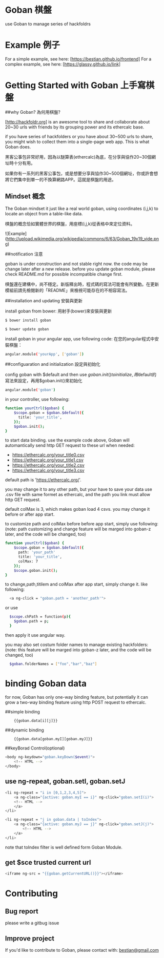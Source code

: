 Goban 棋盤
=====

use Goban to manage series of  hackfoldrs

# Example 例子
For a simple example, see here: [https://bestian.github.io/frontend]
For a complex example, see here: [https://glassy.github.io/link]


# Getting Started with Goban 上手寫棋盤

##why Goban? 為何用棋盤?

[http://hackfoldr.org] is an awesome tool to share and collaborate about 20~30 urls with friends by its grouping power and its ethercalc base.

if you have series of hackfolders or you have about 30~500 urls to share, you might wish to collect them into a single-page web app. This is what Goban does.

黑客公事包非常好用，因為以醚算表(ethercalc)為底，在分享與協作20~30個網址時十分有用。

如果你有一系列的黑客公事包，或是想要分享與協作30~500個網址，你或許會想將它們集中到單一的不換算網路APP。這就是棋盤的用途。

## Mindset 概念

The Goban mindset it just like a real world goban, using coordinates (i,j,k) to locate an object from a table-like data.

棋盤的概念恰如實體世界的棋盤，用座標(i,j,k)從表格中來定位資料。

![Example] (http://upload.wikimedia.org/wikipedia/commons/6/63/Goban_19x19_vide.png)

##notification 注意

goban is under construction and not stable right now. the code may be change later after a new release. before you update goban module, please check README.md for possible incompatible change first.

棋盤還在建構中，尚不穩定。新版釋出時，程式碼的寫法可能會有所變動。在更新模組前請先檢閱新的「README」來檢視可能存在的不相容寫法。


##installation and updating 安裝與更新

install goban from bower: 用射手(bower)來安裝與更新

```bash
$ bower install goban 
```

```bash
$ bower update goban 
```

install goban in your angular app, use following code: 在您的angular程式中安裝棋盤：

```bash
angular.module('yourApp', ['goban'])

```

##configuaration and initialization 設定與初始化

config goban with $default and then use $goban.init() to initialize, 用$default的寫法來設定，再用$goban.init()來初始化

```bash
angular.module('goban')
```

in your controller, use following:

```bash
function yourCtrl($goban) {
    $scope.goban = $goban.$default({
      title: 'your_title',
    });
    $goban.init();
}

```
to start data binding.
use the example code above, Goban will automantically send http GET request to these url when needed: 
	
* https://ethercalc.org/your_title0.csv
* https://ethercalc.org/your_title1.csv
* https://ethercalc.org/your_title2.csv
* https://ethercalc.org/your_title3.csv

default path is 'https://ethercalc.org/'.

you may change it to any other path, but your have to save your data use .csv file with same formet as ethercalc, and the path you link must allow http GET request.

default colMax is 3, which makes goban load 4 csvs. you may change it before or after app start.


to customize path and colMax before before app start, simply use following:
(note: path customizing and change feature will be marged into goban-z later, and the code will be changed, too)

```bash
function yourCtrl($goban) {
    $scope.goban = $goban.$default({
      path: 'your_path'
      title: 'your_title',
      colMax: 7
    });
    $scope.goban.init();
}

```

to change,path,titilem and colMax after app start, simply change it. like following:


```bash
  <a ng-click = "goban.path = 'another_path'">
```

or use

```bash
  $scope.chPath = function(p){
    $goban.path = p;
  }
```

then apply it use angular way.



you may also set costum folder names to manage existing hackfolders:
(note: this feature will be marged into goban-z later, and the code will be changed, too)

```bash
  $goban.folderNames = ["foo","bar","baz"]
```

# binding Goban data

for now, Goban has only one-way binding feature, but potentially it can grow a two-way binding feature using http POST request to ethercalc.

##simple binding

```bash
	{{goban.data[i][j]}}
```


##dynamic binding

```bash
	{{goban.data[goban.myI][goban.myJ]}}
```

##keyBorad Control(optional)


```bash
<body ng-keydown="goban.keyDown($event)">
	<!-- HTML -->
</body>

```

## use ng-repeat, goban.setI, goban.setJ
```bash
<li ng-repeat = "i in [0,1,2,3,4,5]">
	<a ng-class="{active: goban.myI == i}" ng-click="goban.setI(i)">
	<!-- HTML -->
	</a>
</li>
```


```bash
<li ng-repeat = "j in goban.data | toIndex">
	<a ng-class="{active: goban.myJ == j}" ng-click="goban.setJ(j)">
		<!-- HTML -->
	</a>
</li>
```

note that toIndex filter is well defined form Goban Module.


## get $sce trusted current url


```bash
<iframe ng-src = "{{goban.getCurrentURL()}}"></iframe>
```


# Contributing


## Bug report

please write a gitbug issue

## Improve project

If you'd like to contribute to Goban, please contact with: bestian@gmail.com
